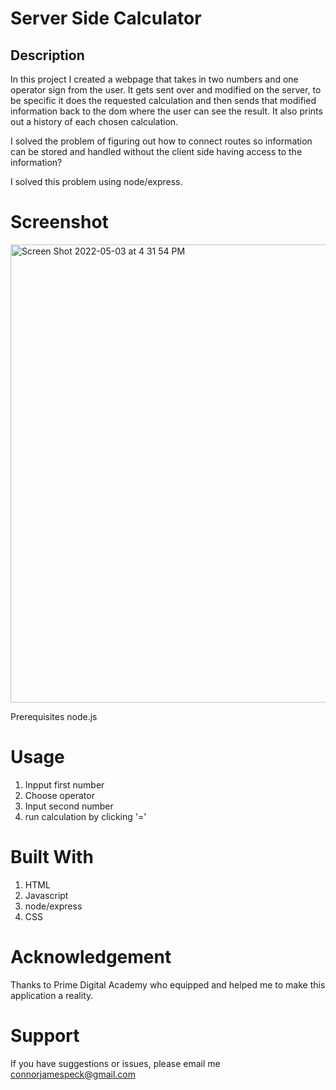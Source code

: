 # Server Side Calculator

## Description

In this project I created a webpage that takes in two numbers and one operator sign from the user. It gets sent over and modified on the server, to be specific it does the requested calculation and then sends that modified information back to the dom where the user can see the result. It also prints out a history of each chosen calculation. 

I solved the problem of figuring out how to connect routes so information can be stored and handled without the client side having access to the information? 

I solved this problem using node/express.

# Screenshot

<img width="733" alt="Screen Shot 2022-05-03 at 4 31 54 PM" src="https://user-images.githubusercontent.com/90285369/166569959-d7b6fe38-a1a6-4750-ac34-76b694ae4aa9.png">

Prerequisites
node.js

# Usage

1. Inpput first number
2. Choose operator
3. Input second number
4. run calculation by clicking '='


# Built With

1. HTML
2. Javascript
3. node/express
4. CSS

# Acknowledgement
Thanks to Prime Digital Academy who equipped and helped me to make this application a reality.

# Support
If you have suggestions or issues, please email me connorjamespeck@gmail.com
